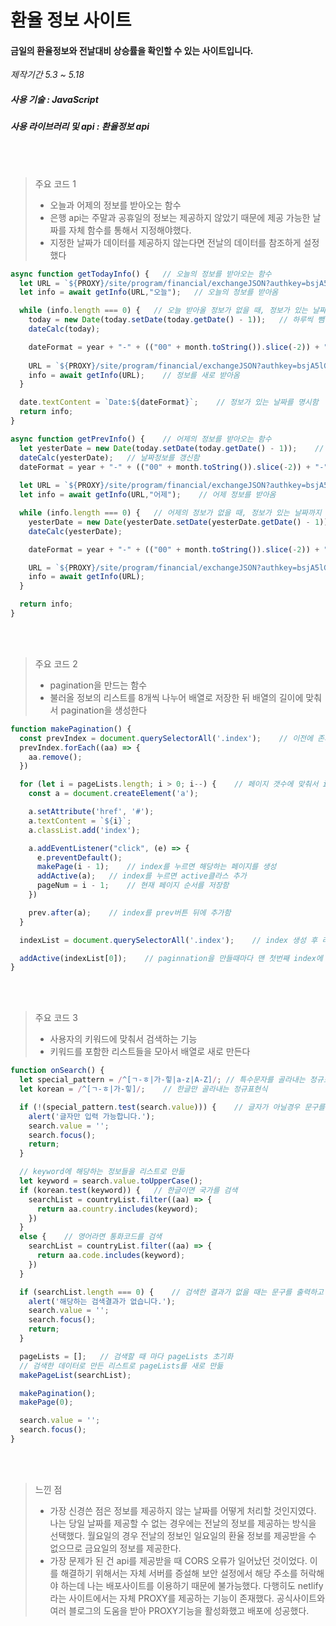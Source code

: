 환율 정보 사이트
========
#### 금일의 환율정보와 전날대비 상승률을 확인할 수 있는 사이트입니다.
*제작기간 5.3 ~ 5.18*

##### 사용 기술 : JavaScript
##### 사용 라이브러리 및 api : 환율정보 api
<br><br>
> 주요 코드 1
> * 오늘과 어제의 정보를 받아오는 함수
> * 은행 api는 주말과 공휴일의 정보는 제공하지 않았기 때문에 제공 가능한 날짜를 자체 함수를 통해서 지정해야했다.
> * 지정한 날짜가 데이터를 제공하지 않는다면 전날의 데이터를 참조하게 설정했다

```js
async function getTodayInfo() {   // 오늘의 정보를 받아오는 함수
  let URL = `${PROXY}/site/program/financial/exchangeJSON?authkey=bsjA5lGPw4KRwVBxyZFnrrHg6WlSZfdC&searchdate=${dateFormat}&data=AP01`
  let info = await getInfo(URL,"오늘");   // 오늘의 정보를 받아옴

  while (info.length === 0) {   // 오늘 받아올 정보가 없을 때, 정보가 있는 날짜까지 거슬러감
    today = new Date(today.setDate(today.getDate() - 1));   // 하루씩 뺌
    dateCalc(today);

    dateFormat = year + "-" + (("00" + month.toString()).slice(-2)) + "-" + (("00" + day.toString()).slice(-2));    // 정리된 날짜정보를 다시 지정된 포맷으로 만듦
    
    URL = `${PROXY}/site/program/financial/exchangeJSON?authkey=bsjA5lGPw4KRwVBxyZFnrrHg6WlSZfdC&searchdate=${dateFormat}&data=AP01`
    info = await getInfo(URL);    // 정보를 새로 받아옴
  }

  date.textContent = `Date:${dateFormat}`;    // 정보가 있는 날짜를 명시함
  return info;
}

async function getPrevInfo() {    // 어제의 정보를 받아오는 함수
  let yesterDate = new Date(today.setDate(today.getDate() - 1));    // 어제를 정의하는 방법
  dateCalc(yesterDate);   // 날짜정보를 갱신함
  dateFormat = year + "-" + (("00" + month.toString()).slice(-2)) + "-" + (("00" + day.toString()).slice(-2));    // 갱신한 정보를 지정된 포맷으로 만듦
  
  let URL = `${PROXY}/site/program/financial/exchangeJSON?authkey=bsjA5lGPw4KRwVBxyZFnrrHg6WlSZfdC&searchdate=${dateFormat}&data=AP01`
  let info = await getInfo(URL,"어제");    // 어제 정보를 받아옴

  while (info.length === 0) {   // 어제의 정보가 없을 때, 정보가 있는 날짜까지 거슬러감
    yesterDate = new Date(yesterDate.setDate(yesterDate.getDate() - 1));
    dateCalc(yesterDate);

    dateFormat = year + "-" + (("00" + month.toString()).slice(-2)) + "-" + (("00" + day.toString()).slice(-2));

    URL = `${PROXY}/site/program/financial/exchangeJSON?authkey=bsjA5lGPw4KRwVBxyZFnrrHg6WlSZfdC&searchdate=${dateFormat}&data=AP01`
    info = await getInfo(URL);
  }

  return info;
}
```

<br><br>
> 주요 코드 2
> * pagination을 만드는 함수
> * 불러올 정보의 리스트를 8개씩 나누어 배열로 저장한 뒤 배열의 길이에 맞춰서 pagination을 생성한다

```js
function makePagination() {
  const prevIndex = document.querySelectorAll('.index');    // 이전에 존재하던 index 초기화
  prevIndex.forEach((aa) => {
    aa.remove();
  })

  for (let i = pageLists.length; i > 0; i--) {    // 페이지 갯수에 맞춰서 index를 생성
    const a = document.createElement('a');

    a.setAttribute('href', '#');
    a.textContent = `${i}`;
    a.classList.add('index');

    a.addEventListener("click", (e) => {
      e.preventDefault();
      makePage(i - 1);    // index를 누르면 해당하는 페이지를 생성
      addActive(a);   // index를 누르면 active클라스 추가
      pageNum = i - 1;    // 현재 페이지 순서를 저장함
    })

    prev.after(a);    // index를 prev버튼 뒤에 추가함
  }

  indexList = document.querySelectorAll('.index');    // index 생성 후 리스트 생성

  addActive(indexList[0]);    // paginnation을 만들때마다 맨 첫번째 index에 active 클라스 추가
}
```

<br><br>
> 주요 코드 3
> * 사용자의 키워드에 맞춰서 검색하는 기능
> * 키워드를 포함한 리스트들을 모아서 배열로 새로 만든다

```js
function onSearch() {
  let special_pattern = /^[ㄱ-ㅎ|가-힣|a-z|A-Z]/; // 특수문자를 골라내는 정규표현식
  let korean = /^[ㄱ-ㅎ|가-힣]/;    // 한글만 골라내는 정규표현식

  if (!(special_pattern.test(search.value))) {    // 글자가 아닐경우 문구를 출력하고 함수를 종료
    alert('글자만 입력 가능합니다.');
    search.value = '';
    search.focus();
    return;
  }

  // keyword에 해당하는 정보들을 리스트로 만듦
  let keyword = search.value.toUpperCase();
  if (korean.test(keyword)) {   // 한글이면 국가를 검색
    searchList = countryList.filter((aa) => {
      return aa.country.includes(keyword);
    })
  }
  else {    // 영어라면 통화코드를 검색
    searchList = countryList.filter((aa) => {
      return aa.code.includes(keyword);
    })
  }

  if (searchList.length === 0) {    // 검색한 결과가 없을 때는 문구를 출력하고 함수 종료
    alert('해당하는 검색결과가 없습니다.');
    search.value = '';
    search.focus();
    return;
  }

  pageLists = [];   // 검색할 때 마다 pageLists 초기화
  // 검색한 데이터로 만든 리스트로 pageLists를 새로 만듦
  makePageList(searchList);

  makePagination();
  makePage(0);

  search.value = '';
  search.focus();
}
```

<br><br>
>느낀 점
> * 가장 신경쓴 점은 정보를 제공하지 않는 날짜를 어떻게 처리할 것인지였다. 나는 당일 날짜를 제공할 수 없는 경우에는 전날의 정보를 제공하는 방식을 선택했다. 월요일의 경우 전날의 정보인 일요일의 환율 정보를 제공받을 수 없으므로 금요일의 정보를 제공한다.
> * 가장 문제가 된 건 api를 제공받을 때 CORS 오류가 일어났던 것이었다. 이를 해결하기 위해서는 자체 서버를 증설해 보안 설정에서 해당 주소를 허락해야 하는데 나는 배포사이트를 이용하기 때문에 불가능했다. 다행히도 netlify라는 사이트에서는 자체 PROXY를 제공하는 기능이 존재했다. 공식사이트와 여러 블로그의 도움을 받아 PROXY기능을 활성화했고 배포에 성공했다.
